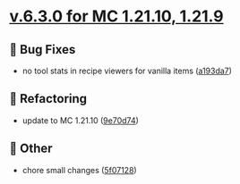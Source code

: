# [v.6.3.0 for MC 1.21.10, 1.21.9](https://github.com/XxRexRaptorxX/AdvancedSticks/compare/v.6.3.0-dev1...v.6.3.0-dev5)

## 🔧 Bug Fixes

- no tool stats in recipe viewers for vanilla items ([a193da7](https://github.com/XxRexRaptorxX/AdvancedSticks/commit/a193da7881580a1d41a85c3a0836c155a84a4156))

## 🔨 Refactoring

- update to MC 1.21.10 ([9e70d74](https://github.com/XxRexRaptorxX/AdvancedSticks/commit/9e70d74baa3ac319a2e7ff7993a07f0404b2f7fa))

## 📝 Other

- chore small changes ([5f07128](https://github.com/XxRexRaptorxX/AdvancedSticks/commit/5f0712817af0bb68ac491b56ecf130f6dbfcc788))

